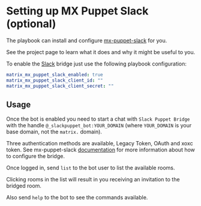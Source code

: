 # Setting up MX Puppet Slack (optional)

The playbook can install and configure
[mx-puppet-slack](https://github.com/Sorunome/mx-puppet-slack) for you.

See the project page to learn what it does and why it might be useful to you.

To enable the [Slack](https://www.slack.com/) bridge just use the following
playbook configuration:


```yaml
matrix_mx_puppet_slack_enabled: true
matrix_mx_puppet_slack_client_id: ""
matrix_mx_puppet_slack_client_secret: ""
```


## Usage

Once the bot is enabled you need to start a chat with `Slack Puppet Bridge` with
the handle `@_slackpuppet_bot:YOUR_DOMAIN` (where `YOUR_DOMAIN` is your base
domain, not the `matrix.` domain).

Three authentication methods are available, Legacy Token, OAuth and xoxc token.
See mx-puppet-slack [documentation](https://github.com/Sorunome/mx-puppet-slack)
for more information about how to configure the bridge.

Once logged in, send `list` to the bot user to list the available rooms.

Clicking rooms in the list will result in you receiving an invitation to the
bridged room.

Also send `help` to the bot to see the commands available.
